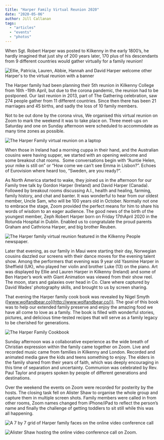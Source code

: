 ```yaml
---
title: "Harper Family Virtual Reunion 2020"
date: "2020-05-06"
author: Jill Callanan
tags:
  - "articles"
  - "events"
  - "photos"
---
```


When Sgt. Robert Harper was posted to Kilkenny in the early 1800’s, he hardly imagined that just shy of 200 years later, 170 plus of his descendants from 9 different countries would gather virtually for a family reunion!

![Ellie, Patricia, Lauren, Abbie, Hannah and David Harper welcome other Harper's to the virtual reunion with a banner](images/IMG_20200419_191653-1024x768.jpg)

The Harper family had been planning their 5th reunion in Kilkenny College from 16th -19th April, but due to the corona pandemic, the reunion had to be postponed. Our last reunion in 2013, part of The Gathering celebration, saw 274 people gather from 11 different countries. Since then there has been 21 marriages and 45 births, and sadly the loss of 10 family members.

Not to be out done by the corona virus, We organised this virtual reunion on Zoom to mark the weekend it was to take place on. Three meet-ups on Saturday and one on Sunday afternoon were scheduled to accommodate as many time zones as possible.

![The Harper Family virtual reunion on a laptop](images/IMG_20200418_154732-1024x768.jpg)

When those in Ireland had a morning cuppa in their hand, and the Australian cousins were having supper, we started with an opening welcome and some breakout chat rooms.  Some conversations begin with “Auntie Helen, your mike is still on” or “How come we can’t see Emma in Lisbon?”. Echoes of Eurovision where heard too, “Sweden, are you ready?”.

As North America started to wake, they joined us in the afternoon for our Family tree talk by Gordon Harper (Ireland) and David Harper (Canada). Followed by breakout rooms discussing A.I., health and healing, farming, family history, and chat and banter. It was wonderful to hear from our oldest member, Uncle Sam, who will be 100 years old in October. Normally not one to embrace the stage, Zoom provided the perfect means for him to share his words of wisdom to an eager audience. The good news of the birth of the youngest member, Zeph Robert Harper born on Friday 17thApril 2020 in the Rotunda Hospital in Dublin. Enabled us to congratulate the proud parents Graham and Cathriona Harper, and big brother Reuben.

![The Harper family virtual reunion featured in the Kilkenny People newspaper.](images/harper-reunion-kilkenny-people-2020-1024x534.jpeg)

Later that evening, as our family in Maui were starting their day, Norwegian cousins dazzled our screens with their dance moves for the evening talent show. Among the performers that evening was 9 year old Yasmine Harper in Sheffield (UK), who played her violin and brother Luke (13) on the piano. Art was displayed by Ellie and Lauren Harper in Kilkenny (Ireland) and some of Ben Harper’s work with Giant Animation was viewed from their show reel. The moon, stars and galaxies over head in Co. Clare where captured by David Wades’ photography skills, and brought to us by screen sharing.

That evening the Harper family cook book was revealed by Nigel Smyth ([www.wolfandbear.co](http://www.wolfandbear.co/)). The goal of this book was to help our extended family preserve and enjoy the amazing food we have all come to love as a family. The book is filled with wonderful stories, pictures, and delicious time-tested recipes that will serve as a family legacy to be cherished for generations.

![The Harper Family Cookbook](images/Harper-Family-Cookbook_Inside_Mockup_5-1024x683.jpg)

Sunday afternoon was a collaborative experience as the wide breath of Christian expression within the family came together on Zoom. Live and recorded music came from families in Kilkenny and London. Recorded and animated media gave the kids and teens something to enjoy. The elders in the family shared from their years of faith, which was deeply encouraging in this time of separation and uncertainty. Communion was celebrated by Rev. Paul Taylor and prayers spoken by people of different generations and destinations.

Over the weekend the events on Zoom were recorded for posterity by the hosts. The closing task fell on Alister Shaw to organise the whole group and capture them in multiple screen shots. Family members were called in from other rooms, Zoom names changed from iPhone/iPad to reflect the person’s name and finally the challenge of getting toddlers to sit still while this was all happening.

![A 7 by 7 grid of Harper family faces on the online video conference call](images/2020-04-19-5-edit-1024x585.png)

![Alister Shaw hosting the online video conference call on Zoom.](images/2020-04-19-7-copy-1024x573.png)
